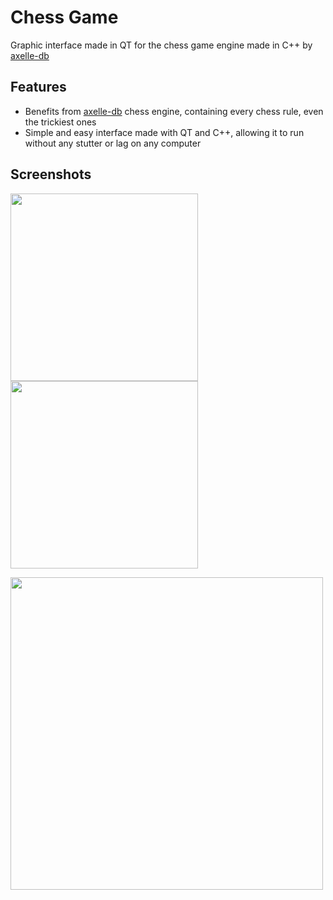 # Chess Game
Graphic interface made in QT for the chess game engine made in C++ by [axelle-db](https://github.com/axelle-db/sim202_echecs)

## Features
* Benefits from [axelle-db](https://github.com/axelle-db/sim202_echecs) chess engine, containing every chess rule, even the trickiest ones
* Simple and easy interface made with QT and C++, allowing it to run without any stutter or lag on any computer

## Screenshots
<p float="left">
  <img src="https://github.com/remsto/sim202_echecs/assets/66690700/dcc15384-51f5-4504-8e08-f56664c2e4bb" width="300" /> 
  <img src="https://github.com/remsto/sim202_echecs/assets/66690700/da58c514-9aa6-48f4-a7f3-d17ef77ca239" width="300" />
</p>

<p>
  <img src="https://github.com/remsto/sim202_echecs/assets/66690700/1e9ce3ed-2ea7-402a-a405-6ed37ff111dd" width="500" /> 
</p>

